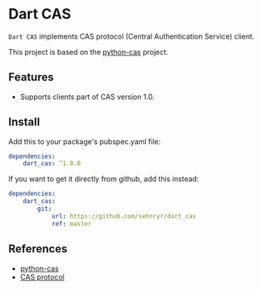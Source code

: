 # Dart CAS

`Dart CAS` implements CAS protocol (Central Authentication Service) client.

This project is based on the [python-cas](https://github.com/python-cas/python-cas) project.

## Features

- Supports clients part of CAS version 1.0.

## Install

Add this to your package's pubspec.yaml file:

```yaml
dependencies:
	dart_cas: ^1.0.0
```

If you want to get it directly from github, add this instead: 

```yaml
dependencies:
	dart_cas:
		git:
			url: https://github.com/sehnryr/dart_cas
			ref: master
```

## References

- [python-cas](https://github.com/python-cas/python-cas)
- [CAS protocol](https://djangocas.dev/docs/latest/CAS-Protocol-Specification.html)